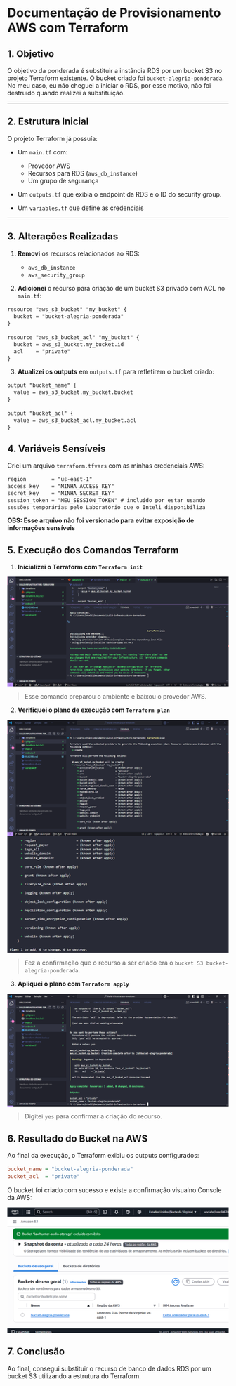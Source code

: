 # Documentação de Provisionamento AWS com Terraform

## 1. Objetivo

O objetivo da ponderada é substituir a instância RDS por um bucket S3 no projeto Terraform existente. O bucket criado foi `bucket-alegria-ponderada`. No meu caso, eu não cheguei a iniciar o RDS, por esse motivo, não foi destruído quando realizei a substituição. 

---

## 2. Estrutura Inicial

O projeto Terraform já possuía:

- Um `main.tf` com:
  - Provedor AWS
  - Recursos para RDS (`aws_db_instance`)
  - Um grupo de segurança

- Um `outputs.tf` que exibia o endpoint da RDS e o ID do security group.

- Um `variables.tf` que define as credenciais 

---

## 3. Alterações Realizadas

1. **Removi** os recursos relacionados ao RDS:
   - `aws_db_instance`
   - `aws_security_group`

2. **Adicionei** o recurso para criação de um bucket S3 privado com ACL no `main.tf`:

```hcl
resource "aws_s3_bucket" "my_bucket" {
  bucket = "bucket-alegria-ponderada"
}

resource "aws_s3_bucket_acl" "my_bucket" {
  bucket = aws_s3_bucket.my_bucket.id
  acl    = "private"
}
```

3. **Atualizei os outputs** em `outputs.tf` para refletirem o bucket criado: 

```hcl
output "bucket_name" {
  value = aws_s3_bucket.my_bucket.bucket
}

output "bucket_acl" {
  value = aws_s3_bucket_acl.my_bucket.acl
}
```

## 4. Variáveis Sensíveis

Criei um arquivo `terraform.tfvars` com as minhas credenciais AWS: 

```hcl
region        = "us-east-1"
access_key    = "MINHA_ACCESS_KEY"
secret_key    = "MINHA_SECRET_KEY"
session_token = "MEU_SESSION_TOKEN" # incluído por estar usando sessões temporárias pelo Laboratório que o Inteli disponibiliza
```

**OBS: Esse arquivo não foi versionado para evitar exposição de informações sensíveis**

## 5. Execução dos Comandos Terraform 

1. **Inicializei o Terraform com `Terraform init`**

<div style="display: flex; justify-content: center; gap: 20px; width: auto;">
  <img src="./imagens/init.png" alt="Init" style="width: 100%">
</div>

> Esse comando preparou o ambiente e baixou o provedor AWS.

2. **Verifiquei o plano de execução com `Terraform plan`**

<div style="display: flex; justify-content: center; gap: 20px; width: auto;">
  <img src="./imagens/plan_1.png" alt="Plan" style="width: 100%">
</div>

<div style="display: flex; justify-content: center; gap: 20px; width: auto;">
  <img src="./imagens/plan_2.png" alt="Plan" style="width: 100%">
</div>

> Fez a confirmação que o recurso a ser criado era o `bucket S3 bucket-alegria-ponderada`.

3. **Apliquei o plano com `Terraform apply`**

<div style="display: flex; justify-content: center; gap: 20px; width: auto;">
  <img src="./imagens/apply.png" alt="Apply" style="width: 100%">
</div>

> Digitei `yes` para confirmar a criação do recurso.

## 6. Resultado do Bucket na AWS

Ao final da execução, o Terraform exibiu os outputs configurados:

```ini
bucket_name = "bucket-alegria-ponderada"
bucket_acl  = "private"
```

O bucket foi criado com sucesso e existe a confirmação visualno Console da AWS:

<div style="display: flex; justify-content: center; gap: 20px; width: auto;">
  <img src="./imagens/bucket.png" alt="Bucket" style="width: 100%">
</div>

## 7. Conclusão

Ao final, consegui substituir o recurso de banco de dados RDS por um bucket S3 utilizando a estrutura do Terraform. 
